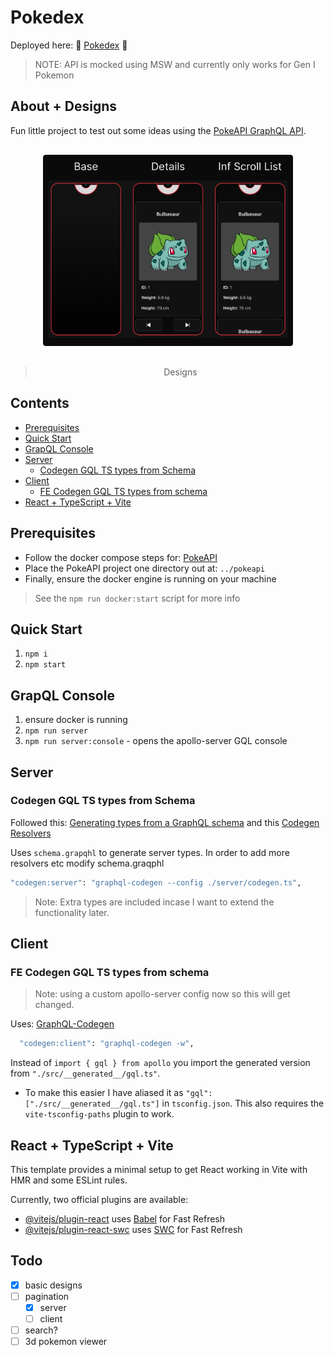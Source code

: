 # Pokedex

Deployed here: :hammer: [Pokedex](https://jonnypickard.github.io/pokedex/) :wrench:

> NOTE: API is mocked using MSW and currently only works for Gen I Pokemon

## About + Designs

Fun little project to test out some ideas using the [PokeAPI GraphQL API](https://github.com/PokeAPI/pokeapi?tab=readme-ov-file).

<p align="center" style="padding:16px;">
  <img src="./docs/designs/pokedex.png" style="max-width:400px;" alt="Pokedex Designs" />
  <blockquote align="center">Designs</blockquote>
</p>

## Contents

- [Prerequisites](#prerequisites)
- [Quick Start](#quick-start)
- [GrapQL Console](#grapql-console)
- [Server](#server)
  - [Codegen GQL TS types from Schema](#codegen-gql-ts-types-from-schema)
- [Client](#client)
  - [FE Codegen GQL TS types from schema](#fe-codegen-gql-ts-types-from-schema)
- [React + TypeScript + Vite](#react-+-typescript-+-vite)

## Prerequisites

- Follow the docker compose steps for: [PokeAPI](https://github.com/PokeAPI/pokeapi?tab=readme-ov-file)
- Place the PokeAPI project one directory out at: `../pokeapi`
- Finally, ensure the docker engine is running on your machine

> See the `npm run docker:start` script for more info

## Quick Start

1. `npm i`
2. `npm start`

## GrapQL Console

1. ensure docker is running
2. `npm run server`
3. `npm run server:console` - opens the apollo-server GQL console

## Server

### Codegen GQL TS types from Schema

Followed this: [Generating types from a GraphQL schema](https://www.apollographql.com/docs/apollo-server/workflow/generate-types/)
and this [Codegen Resolvers](https://the-guild.dev/graphql/codegen/plugins/typescript/typescript-resolvers)

Uses `schema.grapqhl` to generate server types. In order to add more resolvers etc modify schema.graqphl

```sh
"codegen:server": "graphql-codegen --config ./server/codegen.ts",
```

> Note: Extra types are included incase I want to extend the functionality later.

## Client

### FE Codegen GQL TS types from schema

> Note: using a custom apollo-server config now so this will get changed.

Uses: [GraphQL-Codegen](https://the-guild.dev/graphql/codegen/docs/config-reference)

```sh
  "codegen:client": "graphql-codegen -w",
```

Instead of `import { gql } from apollo` you import the generated version from `"./src/__generated__/gql.ts"`.

- To make this easier I have aliased it as `"gql": ["./src/__generated__/gql.ts"]` in `tsconfig.json`.
  This also requires the `vite-tsconfig-paths` plugin to work.

## React + TypeScript + Vite

This template provides a minimal setup to get React working in Vite with HMR and some ESLint rules.

Currently, two official plugins are available:

- [@vitejs/plugin-react](https://github.com/vitejs/vite-plugin-react/blob/main/packages/plugin-react/README.md) uses [Babel](https://babeljs.io/) for Fast Refresh
- [@vitejs/plugin-react-swc](https://github.com/vitejs/vite-plugin-react-swc) uses [SWC](https://swc.rs/) for Fast Refresh

## Todo

- [x] basic designs
- [ ] pagination
  - [x] server
  - [ ] client
- [ ] search?
- [ ] 3d pokemon viewer
